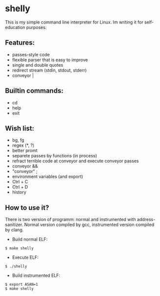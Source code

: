 # shelly
This is my simple command line interpreter for Linux. Im writing it for self-education purposes.

## Features:
* passes-style code
* flexible parser that is easy to improve
* single and double quotes
* redirect stream (stdin, stdout, stderr)
* conveyor |

## Builtin commands:
* cd
* help
* exit

## Wish list:
* bg, fg
* regex (*, ?)
* better promt
* separete passes by functions (in process)
* refract terrible code at conveyor and execute conveyor passes
* conveyor &&
* "conveyor" ;
* environment variables (and export)
* Ctrl + C
* Ctrl + D
* history

## How to use it?
There is two version of programm: normal and instrumented with address-sanitizer.
Normal version compiled by gcc, instrumented version compiled by clang.

* Build normal ELF:
```
$ make shelly
```
* Execute ELF:
```
$ ./shelly
```
* Build instrumented ELF:
```
$ export ASAN=1
$ make shelly
```
